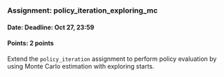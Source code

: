 ### Assignment: policy_iteration_exploring_mc
#### Date: Deadline: Oct 27, 23:59
#### Points: 2 points

Extend the `policy_iteration` assignment to perform policy evaluation
by using Monte Carlo estimation with exploring starts.
